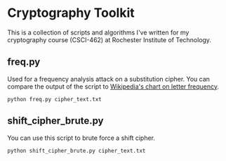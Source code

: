 # Cryptography Toolkit
This is a collection of scripts and algorithms I've written for my cryptography course (CSCI-462) at Rochester Institute of Technology.

## freq.py
Used for a frequency analysis attack on a substitution cipher. You can compare the output of the script to [Wikipedia's chart on letter frequency](https://en.wikipedia.org/wiki/Letter_frequency).

`python freq.py cipher_text.txt`

## shift_cipher_brute.py
You can use this script to brute force a shift cipher.

`python shift_cipher_brute.py cipher_text.txt`
